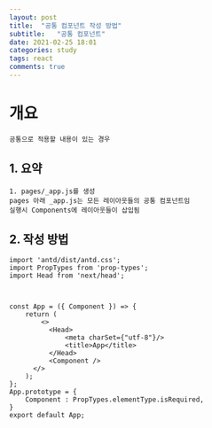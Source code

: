 ```yaml
---
layout: post
title:  "공통 컴포넌트 작성 방법"
subtitle:   "공통 컴포넌트"
date: 2021-02-25 18:01
categories: study
tags: react
comments: true
---
```


# 개요
    공통으로 적용할 내용이 있는 경우
    

## 1. 요약
    1. pages/_app.js를 생성
    pages 아래 _app.js는 모든 레이아웃들의 공통 컴포넌트임
    실행시 Components에 레이아웃들이 삽입됨 
    


## 2. 작성 방법
    import 'antd/dist/antd.css';
    import PropTypes from 'prop-types';
    import Head from 'next/head';



    const App = ({ Component }) => {
        return (
            <>
              <Head>
                  <meta charSet={"utf-8"}/>
                  <title>App</title>
              </Head>
              <Component />
          </>
        );
    };
    App.prototype = {
        Component : PropTypes.elementType.isRequired,
    }
    export default App;